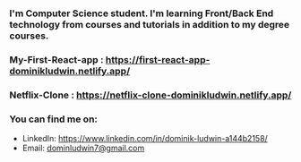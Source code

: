 ### I'm Computer Science student. I'm learning Front/Back End technology from courses and tutorials in addition to my degree courses. 

### My-First-React-app : https://first-react-app-dominikludwin.netlify.app/
### Netflix-Clone : https://netflix-clone-dominikludwin.netlify.app/
### You can find me on:
- LinkedIn: https://www.linkedin.com/in/dominik-ludwin-a144b2158/
- Email: dominludwin7@gmail.com
